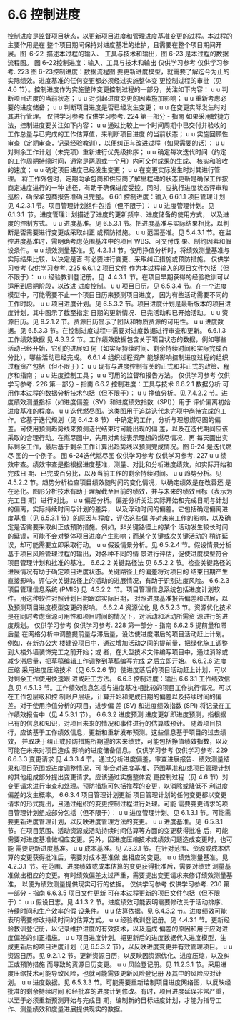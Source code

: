 # 6.6 控制进度
控制进度是监督项目状态，以更新项目进度和管理进度基准变更的过程。本过程的主要作用是在
整个项目期间保持对进度基准的维护，且需要在整个项目期间开展。图 6-22 描述本过程的输入、
工具与技术和输出，图 6-23 是本过程的数据流程图。
图 6-22控制进度：输入、工具与技术和输出
仅供学习参考 仅供学习参考.
223
图 6-23控制进度：数据流程图
要更新进度模型，就需要了解迄今为止的实际绩效。进度基准的任何变更都必须经过实施整体变
更控制过程的审批（见 4.6 节）。控制进度作为实施整体变更控制过程的一部分，关注如下内容：
u u 判断项目进度的当前状态；
u u 对引起进度变更的因素施加影响；
u u 重新考虑必要的进度储备；
u u 判断项目进度是否已经发生变更；
u u 在变更实际发生时对其进行管理。
仅供学习参考 仅供学习参考.
224  第一部分 - 指南
如果采用敏捷方法，控制进度要关注如下内容：
u u 通过比较上一个时间周期中已交付并验收的工作总量与已完成的工作估算值，来判断项目进度
的当前状态；
u u 实施回顾性审查（定期审查，记录经验教训），以便纠正与改进过程（如果需要的话）；
u u 对剩余工作计划（未完项）重新进行优先级排序；
u u 确定每次迭代时间（约定的工作周期持续时间，通常是两周或一个月）内可交付成果的生成、
核实和验收的速度；
u u 确定项目进度已经发生变更；
u u 在变更实际发生时对其进行管理。
将工作外包时，定期向承包商和供应商了解里程碑的状态更新是确保工作按商定进度进行的一种
途径，有助于确保进度受控。同时，应执行进度状态评审和巡检，确保承包商报告准确且完整。
6.6.1 控制进度：输入
6.6.1.1 项目管理计划
见 4.2.3.1 节。项目管理计划组件包括（但不限于）：
u u 进度管理计划。见 6.1.3.1 节。进度管理计划描述了进度的更新频率、进度储备的使用方式，
以及进度的控制方式。
u u 进度基准。见 6.5.3.1 节。把进度基准与实际结果相比，以判断是否需要进行变更或采取纠正
或预防措施。
u u 范围基准。见 5.4.3.1 节。在监控进度基准时，需明确考虑范围基准中的项目 WBS、可交付成
果、制约因素和假设条件。
u u 绩效测量基准。见 4.2.3.1 节。使用挣值分析时，将绩效测量基准与实际结果比较，以决定是否
有必要进行变更、采取纠正措施或预防措施。
仅供学习参考 仅供学习参考.
225
6.6.1.2 项目文件
作为本过程输入的项目文件包括（但不限于）：
u u 经验教训登记册。见 4.4.3.1 节。在项目早期获得的经验教训可以运用到后期阶段，以改进
进度控制。
u u 项目日历。见 6.5.3.4 节。在一个进度模型中，可能需要不止一个项目日历来预测项目进度，
因为有些活动需要不同的工作时段。
u u 项目进度计划。见 6.5.3.2 节。项目进度计划是最新版本的项目进度计划，其中图示了截至指定
日期的更新情况、已完活动和已开始活动。
u u 资源日历。见 9.2.1.2 节。资源日历显示了团队和物质资源的可用性。
u u 进度数据。见 6.5.3.3 节。在控制进度过程中需要对进度数据进行审查和更新。
6.6.1.3 工作绩效数据
见 4.3.3.2 节。工作绩效数据包含关于项目状态的数据，例如哪些活动已经开始，它们的进展如
何（如实际持续时间、剩余持续时间和实际完成百分比），哪些活动已经完成。
6.6.1.4 组织过程资产
能够影响控制进度过程的组织过程资产包括（但不限于）：
u u 现有与进度控制有关的正式和非正式的政策、程序和指南；
u u 进度控制工具；
u u 可用的监督和报告方法。
仅供学习参考 仅供学习参考.
226  第一部分 - 指南
6.6.2 控制进度：工具与技术
6.6.2.1 数据分析
可用作本过程的数据分析技术包括（但不限于）：
u u 挣值分析。见 7.4.2.2 节。进度绩效测量指标（如进度偏差（SV）和进度绩效指数（SPI））用于
评价偏离初始进度基准的程度。
u u 迭代燃尽图。这类图用于追踪迭代未完项中尚待完成的工作。它基于迭代规划（见 6.4.2.8 节）
中确定的工作，分析与理想燃尽图的偏差。可使用预测趋势线来预测迭代结束时可能出现的偏
差，以及在迭代期间应该采取的合理行动。在燃尽图中，先用对角线表示理想的燃尽情况，再
每天画出实际剩余工作，最后基于剩余工作计算出趋势线以预测完成情况。图 6-24 是迭代燃尽
图的一个例子。
图 6-24迭代燃尽图
仅供学习参考 仅供学习参考.
227
u u 绩效审查。绩效审查是指根据进度基准，测量、对比和分析进度绩效，如实际开始和完成日
期、已完成百分比，以及当前工作的剩余持续时间。
u u 趋势分析。见 4.5.2.2 节。趋势分析检查项目绩效随时间的变化情况，以确定绩效是在改善还
是在恶化。图形分析技术有助于理解截至目前的绩效，并与未来的绩效目标（表示为完工日
期）进行对比。
u u 偏差分析。偏差分析关注实际开始和完成日期与计划的偏离，实际持续时间与计划的差异，
以及浮动时间的偏差。它包括确定偏离进度基准（见 6.5.3.1 节）的原因与程度，评估这些偏
差对未来工作的影响，以及确定是否需要采取纠正或预防措施。例如，非关键路径上的某个
活动发生较长时间的延误，可能不会对整体项目进度产生影响；而某个关键或次关键活动的
稍许延误，却可能需要立即采取行动。
u u 假设情景分析。见 6.5.2.4 节。假设情景分析基于项目风险管理过程的输出，对各种不同的情
景进行评估，促使进度模型符合项目管理计划和批准的基准。
6.6.2.2 关键路径法
见 6.5.2.2 节。检查关键路径的进展情况有助于确定项目进度状态。关键路径上的偏差将对项目的
结束日期产生直接影响。评估次关键路径上的活动的进展情况，有助于识别进度风险。
6.6.2.3 项目管理信息系统 (PMIS)
见 4.3.2.2 节。项目管理信息系统包括进度计划软件。用这种软件对照计划日期跟踪实际日期，
对照进度基准报告偏差和进展，以及预测项目进度模型变更的影响。
6.6.2.4 资源优化
见 6.5.2.3 节。资源优化技术是在同时考虑资源可用性和项目时间的情况下，对活动和活动所需资
源进行的进度规划。
仅供学习参考 仅供学习参考.
228  第一部分 - 指南
6.6.2.5 提前量和滞后量
在网络分析中调整提前量与滞后量，设法使进度滞后的项目活动赶上计划。例如，在新办公大
楼建设项目中，通过增加活动之间的提前量，把绿化施工调整到大楼外墙装饰完工之前开始；或
者，在大型技术文件编写项目中，通过消除或减少滞后量，把草稿编辑工作调整到草稿编写完成
之后立即开始。
6.6.2.6 进度压缩
采用进度压缩技术（见 6.5.2.6 节）使进度落后的项目活动赶上计划，可以对剩余工作使用快速跟
进或赶工方法。
6.6.3 控制进度：输出
6.6.3.1 工作绩效信息
见 4.5.1.3 节。工作绩效信息包括与进度基准相比较的项目工作执行情况。可以在工作包层级和控
制账户层级，计算开始和完成日期的偏差以及持续时间的偏差。对于使用挣值分析的项目，进步偏
差 (SV) 和进度绩效指数 (SPI) 将记录在工作绩效报告中（见 4.5.3.1 节）。
6.6.3.2 进度预测
进度更新即进度预测，指根据已有的信息和知识，对项目未来的情况和事件进行的估算或预计。
随着项目执行，应该基于工作绩效信息，更新和重新发布预测。这些信息基于项目的过去绩效，
并取决于纠正或预防措施所期望的未来绩效，可能包括挣值绩效指数，以及可能在未来对项目造成
影响的进度储备信息。
仅供学习参考 仅供学习参考.
229
6.6.3.3 变更请求
见 4.3.3.4 节。通过分析进度偏差，审查进展报告、绩效测量结果和项目范围或进度调整情况，可
能会对进度基准、范围基准和/或项目管理计划的其他组成部分提出变更请求。应该通过实施整体变
更控制过程（见 4.6 节）对变更请求进行审查和处理。预防措施可包括推荐的变更，以消除或降低不
利进度偏差的发生概率。
6.6.3.4 项目管理计划更新
项目管理计划的任何变更都以变更请求的形式提出，且通过组织的变更控制过程进行处理。可能
需要变更请求的项目管理计划组成部分包括（但不限于）：
u u 进度管理计划。见 6.1.3.1 节。可能需要更新进度管理计划，以反映进度管理方法的变更。
u u 进度基准。见 6.5.3.1 节。在项目范围、活动资源或活动持续时间估算等方面的变更获得批准
后，可能需要对进度基准做相应变更。另外，因进度压缩技术或绩效问题造成变更时，也可能
需要更新进度基准。
u u 成本基准。见 7.3.3.1 节。在针对范围、资源或成本估算的变更获得批准后，需要对成本基准做
出相应的变更。
u u 绩效测量基准。见 4.2.3.1 节。在范围、进度绩效或成本估算的变更获得批准后，需要对绩效
测量基准做出相应的变更。有时绩效偏差太过严重，需要提出变更请求来修订绩效测量基准，
以便为绩效测量提供现实可行的依据。
仅供学习参考 仅供学习参考.
230  第一部分 - 指南
6.6.3.5 项目文件更新
可在本过程更新的项目文件包括（但不限于）：
u u 假设日志。见 4.1.3.2 节。进度绩效可能表明需要修改关于活动排序、持续时间和生产效率的假
设条件。
u u 估算依据。见 6.4.3.2 节。进度绩效可能表明需要修改持续时间的估算方式。
u u 经验教训登记册。见 4.4.3.1 节。更新经验教训登记册，以记录维护进度的有效技术，以及造成
偏差的原因和用于应对进度偏差的纠正措施。
u u 项目进度计划。把更新后的进度数据代入进度模型，生成更新后的项目进度计划（见 6.5.3.2
节），以反映进度变更并有效管理项目。
u u 资源日历。见 9.2.1.2 节。更新资源日历，以反映因资源优化、进度压缩，以及纠正或预防措施
而导致的资源日历变更。
u u 风险登记册。见 11.2.3.1 节。采用进度压缩技术可能导致风险，也就可能需要更新风险登记册
及其中的风险应对计划。
u u 进度数据。见 6.5.3.3 节。可能需要重新绘制项目进度网络图，以反映经批准的剩余持续时间
和经批准的进度计划修改。有时，项目进度延误非常严重，以至于必须重新预测开始与完成日
期，编制新的目标进度计划，才能为指导工作、测量绩效和度量进展提供现实的数据。
